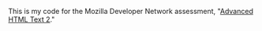 This is my code for the Mozilla Developer Network assessment, "[Advanced HTML Text 2](https://developer.mozilla.org/en-US/docs/Learn/HTML/Introduction_to_HTML/Test_your_skills:_Advanced_HTML_text)."
